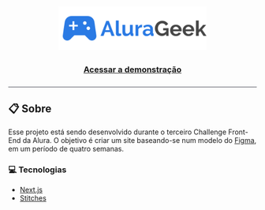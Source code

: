 <h1 align="center">
  <img src="/public/Logo.svg" width="300px" />
</h1>

<h3 align="center">
  <a href="https://alura-geek-mocha.vercel.app/">Acessar a demonstração</a>
</h3>

<div style="height: 1px; width: 100%; background-color: #484b55; margin: 25px 0"></div>

## :clipboard: Sobre

Esse projeto está sendo desenvolvido durante o terceiro Challenge Front-End da Alura. O objetivo é criar um site baseando-se num modelo do [Figma](https://www.figma.com), em um período de quatro semanas.

### :computer: Tecnologias

- [Next.js](https://nextjs.org/)
- [Stitches](https://stitches.dev/)